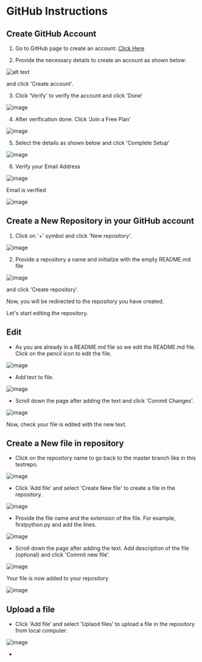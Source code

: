 # GitHub Instructions

## Create GitHub Account

1. Go to GitHub page to create an account:
[Click Here](https://github.com/join)

2. Provide the necessary details to create an account as shown below:

![alt text](https://user-images.githubusercontent.com/25001852/86431063-66804f00-bd11-11ea-8bc2-a3a80b8f1fdc.png "Git Create Account")

and click 'Create account'.

3. Click 'Verify' to verify the account and click 'Done' 

![image](https://user-images.githubusercontent.com/25001852/86436621-4310d080-bd20-11ea-866a-8ba864d08211.png "Verify")

4. After verification done. Click 'Join a Free Plan'

![image](https://user-images.githubusercontent.com/25001852/86436707-6b003400-bd20-11ea-8c51-7a5d58ca1bc5.png 'Join Free Plan')

5. Select the details as shown below and click 'Complete Setup'

![image](https://user-images.githubusercontent.com/25001852/86431692-13a79700-bd13-11ea-9dcf-ae779bb2feb1.png "Complete Setup")

6. Verify your Email Address

![image](https://user-images.githubusercontent.com/25001852/86437013-304acb80-bd21-11ea-9310-3a0b1ee12497.png "Verify Email")

Email is verified

![image](https://user-images.githubusercontent.com/25001852/86431929-b52ee880-bd13-11ea-8ccf-6bb854408f70.png)

## Create a New Repository in your GitHub account

1. Click on '+' symbol and click 'New repository'.

![image](https://user-images.githubusercontent.com/25001852/86437203-a2231500-bd21-11ea-8b47-230959ef8ba1.png "New Repo")

2. Provide a repository a name and initialize with the empty README.md file

![image](https://user-images.githubusercontent.com/25001852/86432380-2b801a80-bd15-11ea-9ca0-84d576b82788.png "Repo details")

and click 'Create repository'.


Now, you will be redirected to the repository you have created.

Let's start editing the repository.

## Edit
- As you are already in a README.md file so we edit the README.md file. Click on the pencil icon to edit the file. 

![image](https://user-images.githubusercontent.com/25001852/86437869-0f837580-bd23-11ea-9bbd-2a9615c5e9f8.png "Edit Readme.md file")

- Add text to file.

![image](https://user-images.githubusercontent.com/25001852/86438094-828cec00-bd23-11ea-9447-c3e69e910c4c.png "add text")

- Scroll down the page after adding the text and click 'Commit Changes'.

![image](https://user-images.githubusercontent.com/25001852/86438194-b831d500-bd23-11ea-9f1b-7c6335fc899b.png "Commit changes")

Now, check your file is edited with the new text.

## Create a New file in repository

- Click on the repository name to go back to the master branch like in this testrepo.

![image](https://user-images.githubusercontent.com/25001852/86438293-e9aaa080-bd23-11ea-9ac3-f5b20b6d1594.png "Master Branch")

- Click 'Add file' and select 'Create New file' to create a file in the repository.

![image](https://user-images.githubusercontent.com/25001852/86434466-3342bd80-bd1b-11ea-95ea-541be5bb0115.png "New File")

- Provide the file name and the extension of the file. For example, firstpython.py and add the lines.

![image](https://user-images.githubusercontent.com/25001852/86434838-1955aa80-bd1c-11ea-8548-285ea9a5fbf8.png "Create Python file")

- Scroll down the page after adding the text. Add description of the file (optional) and click 'Commit new file'.

![image](https://user-images.githubusercontent.com/25001852/86434922-591c9200-bd1c-11ea-8edc-add1daeca992.png "Commit new file")

Your file is now added to your repository

![image](https://user-images.githubusercontent.com/25001852/86435011-8ff2a800-bd1c-11ea-9bb8-af7a6fc09f03.png "File Added")


## Upload a file

- Click 'Add file' and select 'Uplaod files' to upload a file in the repository from local computer.

![image](https://user-images.githubusercontent.com/25001852/86435301-4bb3d780-bd1d-11ea-81d3-483c403a14d9.png)

- 

